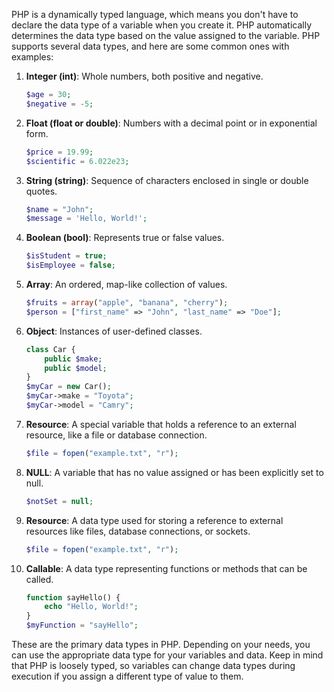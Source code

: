PHP is a dynamically typed language, which means you don't have to declare the data type of a variable when you create it. PHP automatically determines the data type based on the value assigned to the variable. PHP supports several data types, and here are some common ones with examples:

1. **Integer (int)**: Whole numbers, both positive and negative.

   ```php
   $age = 30;
   $negative = -5;
   ```

2. **Float (float or double)**: Numbers with a decimal point or in exponential form.

   ```php
   $price = 19.99;
   $scientific = 6.022e23;
   ```

3. **String (string)**: Sequence of characters enclosed in single or double quotes.

   ```php
   $name = "John";
   $message = 'Hello, World!';
   ```

4. **Boolean (bool)**: Represents true or false values.

   ```php
   $isStudent = true;
   $isEmployee = false;
   ```

5. **Array**: An ordered, map-like collection of values.

   ```php
   $fruits = array("apple", "banana", "cherry");
   $person = ["first_name" => "John", "last_name" => "Doe"];
   ```

6. **Object**: Instances of user-defined classes.

   ```php
   class Car {
       public $make;
       public $model;
   }
   $myCar = new Car();
   $myCar->make = "Toyota";
   $myCar->model = "Camry";
   ```

7. **Resource**: A special variable that holds a reference to an external resource, like a file or database connection.

   ```php
   $file = fopen("example.txt", "r");
   ```

8. **NULL**: A variable that has no value assigned or has been explicitly set to null.

   ```php
   $notSet = null;
   ```

9. **Resource**: A data type used for storing a reference to external resources like files, database connections, or sockets.

   ```php
   $file = fopen("example.txt", "r");
   ```

10. **Callable**: A data type representing functions or methods that can be called.

    ```php
    function sayHello() {
        echo "Hello, World!";
    }
    $myFunction = "sayHello";
    ```

These are the primary data types in PHP. Depending on your needs, you can use the appropriate data type for your variables and data. Keep in mind that PHP is loosely typed, so variables can change data types during execution if you assign a different type of value to them.